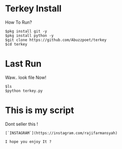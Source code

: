 # Terkey Install
How To Run?
```RUN
$pkg install git -y
$pkg install python -y
$git clone https://github.com/Abuzzpoet/terkey
$cd terkey
```
# Last Run
Waw.. look file Now!
```LAST
$ls
$python terkey.py
```

#  This is my script
Dont seller this !
```Hum
[`INSTAGRAM`](https://instagram.com/rajifarmansyah)

I hope you enjoy It ?
```
